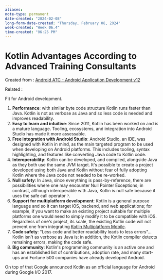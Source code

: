 ```yaml
---
aliases:
note-type: permanent
date-created: "2024-02-08"
long-form-date-created: "Thursday, February 08, 2024"
week-created: "Week 06.4"
time-created: "06:25 PM"
---
```


# Kotlin Advantages According to Advanced Training Consultants

Created from : [Android ATC - Android Application Development v12](Android%20ATC%20-%20Android%20Application%20Development%20v12.md)

Related :

Fit for Android development.

1. **Performance**: with similar byte code structure Kotlin runs faster than Java. Kotlin is not as verbose as Java and so less code is needed and improves readability.
2. **Easy to learn and intuitive**: Since 2011, Kotlin has been worked on and is a mature language. Tooling, ecosystems, and integration into Android Studio has made it more assessable.
3. **Free integration with Android Studio**: Android Studio, an IDE, was designed with Kotlin in mind, as the main targeted program to be used when developing on Android platforms. This includes tooling, syntax highlighting, and features like converting Java code to Kotlin code.
4. **Interoperability**: Kotlin can be developed, and compiled, alongside Java as they both use the same JVM target. It's possible to create a project developed using both Java and Kotlin without fear of fully adopting Kotlin where the Java code not needed to be re-worked.
5. **Null safety**: In Java, since everything is pass-by-reference, there are possibilities where one may encounter Null Pointer Exceptions; in contrast, although interoperable with Java, Kotlin is null safe because it uses the safe call operator `?`.
6. **Support for multiplatform development**: Kotlin is a general purpose language and so it can target iOS, backend, and web applications; for example, if you want to make an existing project suitable for multiple platforms one would need to simply modify it to be compatible with iOS. Regardless of one's project, its scale, the existing Kotlin code will not prevent one from integrating [Kotlin Multiplatform Mobile](Kotlin%20Multiplatform%20Mobile).
7. **Code safety**: "Less code and better readability leads to less errors"... Kotlin isn't as verbose as Java is; in addition, the Kotlin compiler detects remaining errors, making the code safe.
8. **Big community**: Kotlin's programming community is an active one and has an established list of contributions, adoption rate, and many start-ups and Fortune 500 companies have already developed Android.

On top of that Google announced Kotlin as an official language for Android during Google I/O 2017.
